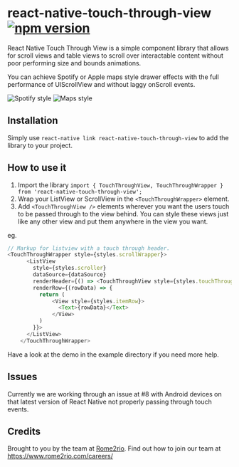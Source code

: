 # react-native-touch-through-view [![npm version](https://img.shields.io/npm/v/react-native-touch-through-view.svg?style=flat)](https://www.npmjs.com/package/react-native-touch-through-view)

React Native Touch Through View is a simple component library that allows for
scroll views and table views to scroll over interactable content without poor
performing size and bounds animations.

You can achieve Spotify or Apple maps style drawer effects with the full
performance of UIScrollView and without laggy onScroll events.

![Spotify style](http://i.imgur.com/5LaZvUQ.gif)
![Maps style](http://i.imgur.com/sfFI5CA.gif)

## Installation
Simply use `react-native link react-native-touch-through-view` to add the library
to your project.

## How to use it
1. Import the library `import { TouchThroughView, TouchThroughWrapper } from 'react-native-touch-through-view';`
1. Wrap your ListView or ScrollView in the `<TouchThroughWrapper>` element.
1. Add `<TouchThroughView />` elements wherever you want the users touch to be passed through to the view behind. You can style these views just like any other view and put them anywhere in the view you want.

eg.
```javascript
// Markup for listview with a touch through header.
<TouchThroughWrapper style={styles.scrollWrapper}>
      <ListView
        style={styles.scroller}
        dataSource={dataSource}
        renderHeader={() => <TouchThroughView style={styles.touchThroughView} />}
        renderRow={(rowData) => {
          return (
              <View style={styles.itemRow}>
                <Text>{rowData}</Text>
              </View>
          )
        }}>
      </ListView>
    </TouchThroughWrapper>
```

Have a look at the demo in the example directory if you need more help.

## Issues
Currently we are working through an issue at #8 with Android devices on that latest version of React Native not properly passing through touch events. 

## Credits
Brought to you by the team at [Rome2rio](https://www.rome2rio.com). Find out how to join our team at <https://www.rome2rio.com/careers/>
